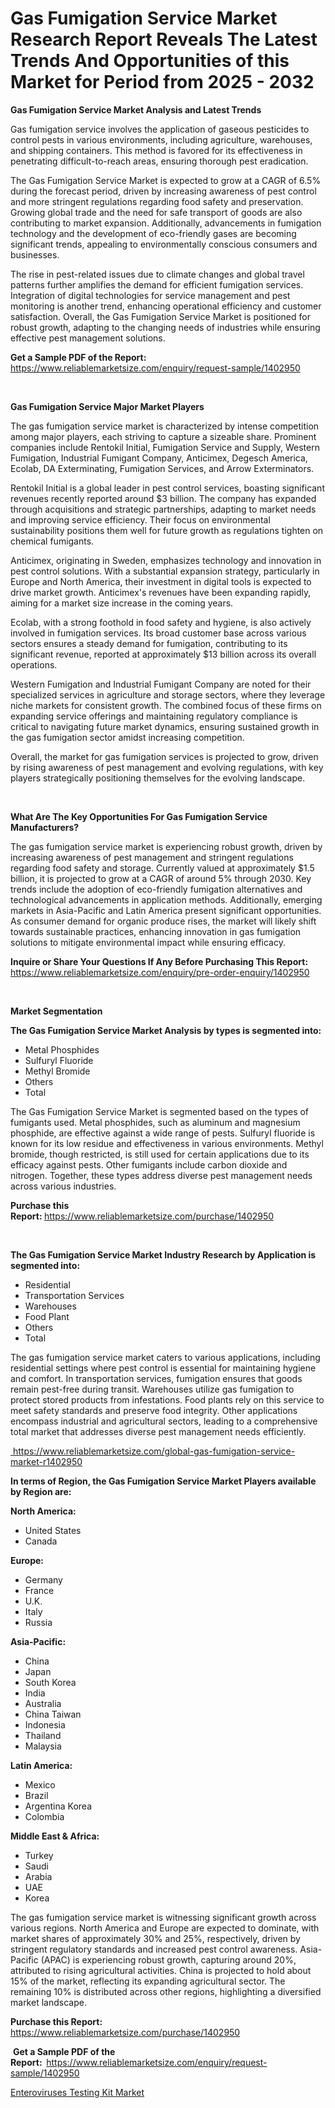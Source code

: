<p><h1>Gas Fumigation Service Market Research Report Reveals The Latest Trends And Opportunities of this Market for Period from 2025 - 2032</h1></p><p><strong>Gas Fumigation Service Market Analysis and Latest Trends</strong></p>
<p><p>Gas fumigation service involves the application of gaseous pesticides to control pests in various environments, including agriculture, warehouses, and shipping containers. This method is favored for its effectiveness in penetrating difficult-to-reach areas, ensuring thorough pest eradication. </p><p>The Gas Fumigation Service Market is expected to grow at a CAGR of 6.5% during the forecast period, driven by increasing awareness of pest control and more stringent regulations regarding food safety and preservation. Growing global trade and the need for safe transport of goods are also contributing to market expansion. Additionally, advancements in fumigation technology and the development of eco-friendly gases are becoming significant trends, appealing to environmentally conscious consumers and businesses. </p><p>The rise in pest-related issues due to climate changes and global travel patterns further amplifies the demand for efficient fumigation services. Integration of digital technologies for service management and pest monitoring is another trend, enhancing operational efficiency and customer satisfaction. Overall, the Gas Fumigation Service Market is positioned for robust growth, adapting to the changing needs of industries while ensuring effective pest management solutions.</p></p>
<p><strong>Get a Sample PDF of the Report:&nbsp;</strong> <a href="https://www.reliablemarketsize.com/enquiry/request-sample/1402950?utm_campaign=2628&utm_medium=2&utm_source=Github&utm_content=ia&utm_term=28032025&utm_id=gas-fumigation-service">https://www.reliablemarketsize.com/enquiry/request-sample/1402950</a></p>
<p>&nbsp;</p>
<p><strong>Gas Fumigation Service Major Market Players</strong></p>
<p><p>The gas fumigation service market is characterized by intense competition among major players, each striving to capture a sizeable share. Prominent companies include Rentokil Initial, Fumigation Service and Supply, Western Fumigation, Industrial Fumigant Company, Anticimex, Degesch America, Ecolab, DA Exterminating, Fumigation Services, and Arrow Exterminators. </p><p>Rentokil Initial is a global leader in pest control services, boasting significant revenues recently reported around $3 billion. The company has expanded through acquisitions and strategic partnerships, adapting to market needs and improving service efficiency. Their focus on environmental sustainability positions them well for future growth as regulations tighten on chemical fumigants.</p><p>Anticimex, originating in Sweden, emphasizes technology and innovation in pest control solutions. With a substantial expansion strategy, particularly in Europe and North America, their investment in digital tools is expected to drive market growth. Anticimex's revenues have been expanding rapidly, aiming for a market size increase in the coming years.</p><p>Ecolab, with a strong foothold in food safety and hygiene, is also actively involved in fumigation services. Its broad customer base across various sectors ensures a steady demand for fumigation, contributing to its significant revenue, reported at approximately $13 billion across its overall operations. </p><p>Western Fumigation and Industrial Fumigant Company are noted for their specialized services in agriculture and storage sectors, where they leverage niche markets for consistent growth. The combined focus of these firms on expanding service offerings and maintaining regulatory compliance is critical to navigating future market dynamics, ensuring sustained growth in the gas fumigation sector amidst increasing competition. </p><p>Overall, the market for gas fumigation services is projected to grow, driven by rising awareness of pest management and evolving regulations, with key players strategically positioning themselves for the evolving landscape.</p></p>
<p>&nbsp;</p>
<p><strong>What Are The Key Opportunities For Gas Fumigation Service Manufacturers?</strong></p>
<p><p>The gas fumigation service market is experiencing robust growth, driven by increasing awareness of pest management and stringent regulations regarding food safety and storage. Currently valued at approximately $1.5 billion, it is projected to grow at a CAGR of around 5% through 2030. Key trends include the adoption of eco-friendly fumigation alternatives and technological advancements in application methods. Additionally, emerging markets in Asia-Pacific and Latin America present significant opportunities. As consumer demand for organic produce rises, the market will likely shift towards sustainable practices, enhancing innovation in gas fumigation solutions to mitigate environmental impact while ensuring efficacy.</p></p>
<p><strong>Inquire or Share Your Questions If Any Before Purchasing This Report:</strong> <a href="https://www.reliablemarketsize.com/enquiry/pre-order-enquiry/1402950?utm_campaign=2628&utm_medium=2&utm_source=Github&utm_content=ia&utm_term=28032025&utm_id=gas-fumigation-service">https://www.reliablemarketsize.com/enquiry/pre-order-enquiry/1402950</a></p>
<p>&nbsp;</p>
<p><strong>Market Segmentation</strong></p>
<p><strong>The Gas Fumigation Service Market Analysis by types is segmented into:</strong></p>
<p><ul><li>Metal Phosphides</li><li>Sulfuryl Fluoride</li><li>Methyl Bromide</li><li>Others</li><li>Total</li></ul></p>
<p><p>The Gas Fumigation Service Market is segmented based on the types of fumigants used. Metal phosphides, such as aluminum and magnesium phosphide, are effective against a wide range of pests. Sulfuryl fluoride is known for its low residue and effectiveness in various environments. Methyl bromide, though restricted, is still used for certain applications due to its efficacy against pests. Other fumigants include carbon dioxide and nitrogen. Together, these types address diverse pest management needs across various industries.</p></p>
<p><strong>Purchase this Report:&nbsp;</strong><a href="https://www.reliablemarketsize.com/purchase/1402950?utm_campaign=2628&utm_medium=2&utm_source=Github&utm_content=ia&utm_term=28032025&utm_id=gas-fumigation-service">https://www.reliablemarketsize.com/purchase/1402950</a></p>
<p>&nbsp;</p>
<p><strong>The Gas Fumigation Service Market Industry Research by Application is segmented into:</strong></p>
<p><ul><li>Residential</li><li>Transportation Services</li><li>Warehouses</li><li>Food Plant</li><li>Others</li><li>Total</li></ul></p>
<p><p>The gas fumigation service market caters to various applications, including residential settings where pest control is essential for maintaining hygiene and comfort. In transportation services, fumigation ensures that goods remain pest-free during transit. Warehouses utilize gas fumigation to protect stored products from infestations. Food plants rely on this service to meet safety standards and preserve food integrity. Other applications encompass industrial and agricultural sectors, leading to a comprehensive total market that addresses diverse pest management needs efficiently.</p></p>
<p><a href="https://www.reliablemarketsize.com/global-gas-fumigation-service-market-r1402950?utm_campaign=2628&utm_medium=2&utm_source=Github&utm_content=ia&utm_term=28032025&utm_id=gas-fumigation-service">&nbsp;https://www.reliablemarketsize.com/global-gas-fumigation-service-market-r1402950</a></p>
<p><strong>In terms of Region, the Gas Fumigation Service Market Players available by Region are:</strong></p>
<p>
    <p> <strong> North America: </strong>
        <ul>
            <li>United States</li>
            <li>Canada</li>
        </ul>
        </p> 
    <p> <strong> Europe: </strong>
        <ul>
            <li>Germany</li>
            <li>France</li>
            <li>U.K.</li>
            <li>Italy</li>
            <li>Russia</li>
        </ul>
        </p> 
    <p> <strong> Asia-Pacific: </strong>
        <ul>
            <li>China</li>
            <li>Japan</li>
            <li>South Korea</li>
            <li>India</li>
            <li>Australia</li>
            <li>China Taiwan</li>
            <li>Indonesia</li>
            <li>Thailand</li>
            <li>Malaysia</li>
        </ul>
        </p> 
    <p> <strong> Latin America: </strong>
        <ul>
            <li>Mexico</li>
            <li>Brazil</li>
            <li>Argentina Korea</li>
            <li>Colombia</li>
        </ul>
        </p> 
    <p> <strong> Middle East & Africa: </strong>
        <ul>
            <li>Turkey</li>
            <li>Saudi</li>
            <li>Arabia</li>
            <li>UAE</li>
            <li>Korea</li>
        </ul>
    </p>
    </p>
<p><p>The gas fumigation service market is witnessing significant growth across various regions. North America and Europe are expected to dominate, with market shares of approximately 30% and 25%, respectively, driven by stringent regulatory standards and increased pest control awareness. Asia-Pacific (APAC) is experiencing robust growth, capturing around 20%, attributed to rising agricultural activities. China is projected to hold about 15% of the market, reflecting its expanding agricultural sector. The remaining 10% is distributed across other regions, highlighting a diversified market landscape.</p></p>
<p><strong>Purchase this Report: </strong><a href="https://www.reliablemarketsize.com/purchase/1402950?utm_campaign=2628&utm_medium=2&utm_source=Github&utm_content=ia&utm_term=28032025&utm_id=gas-fumigation-service">https://www.reliablemarketsize.com/purchase/1402950</a></p>
<p>&nbsp;<strong>Get a Sample PDF of the Report:&nbsp;&nbsp;</strong><a href="https://www.reliablemarketsize.com/enquiry/request-sample/1402950?utm_campaign=2628&utm_medium=2&utm_source=Github&utm_content=ia&utm_term=28032025&utm_id=gas-fumigation-service">https://www.reliablemarketsize.com/enquiry/request-sample/1402950</a></p>
<p><strong></strong></p>
<p><p><a href="https://github.com/toldenargelia86/Market-Research-Report-List-1/blob/main/enteroviruses-testing-kit-market.md?utm_campaign=2628&utm_medium=2&utm_source=Github&utm_content=ia&utm_term=28032025&utm_id=gas-fumigation-service">Enteroviruses Testing Kit Market</a></p></p>